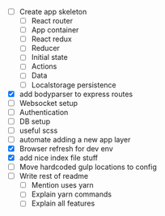- [ ] Create app skeleton
  - [ ] React router
  - [ ] App container
  - [ ] React redux
  - [ ] Reducer
  - [ ] Initial state
  - [ ] Actions
  - [ ] Data
  - [ ] Localstorage persistence
- [x] add bodyparser to express routes
- [ ] Websocket setup
- [ ] Authentication
- [ ] DB setup
- [ ] useful scss
- [ ] automate adding a new app layer
- [x] Browser refresh for dev env
- [x] add nice index file stuff
- [ ] Move hardcoded gulp locations to config
- [ ] Write rest of readme
  - [ ] Mention uses yarn
  - [ ] Explain yarn commands
  - [ ] Explain all features
